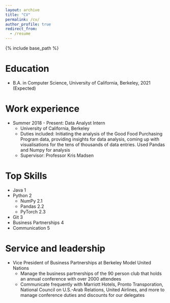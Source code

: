 ```yaml
---
layout: archive
title: "CV"
permalink: /cv/
author_profile: true
redirect_from:
  - /resume
---
```


{% include base_path %}

Education
======
* B.A. in Computer Science, University of California, Berkeley, 2021 (Expected)

Work experience
======
* Summer 2018 - Present: Data Analyst Intern
  * University of California, Berkeley
  * Duties included: Initiating the analysis of the Good Food Purchasing Program data, providing insights for data analysis, coming up with visualisations for the tens of thousands of data entries. Used Pandas and Numpy for analysis
  * Supervisor: Professor Kris Madsen

Top Skills
======
* Java 1
* Python 2
  * NumPy 2.1
  * Pandas 2.2
  * PyTorch 2.3
* Git 3
* Business Partnerships 4
* Communication 5

Service and leadership
======
* Vice President of Business Partnerships at Berkeley Model United Nations
  * Manage the business partnerships of the 90 person club that holds an annual conference with over 2000 attendees
  * Communicate frequently with Marriott Hotels, Pronto Transporation, National Council on U.S.-Arab Relations, United Airlines, and more to manage conference duties and discounts for our delegates
